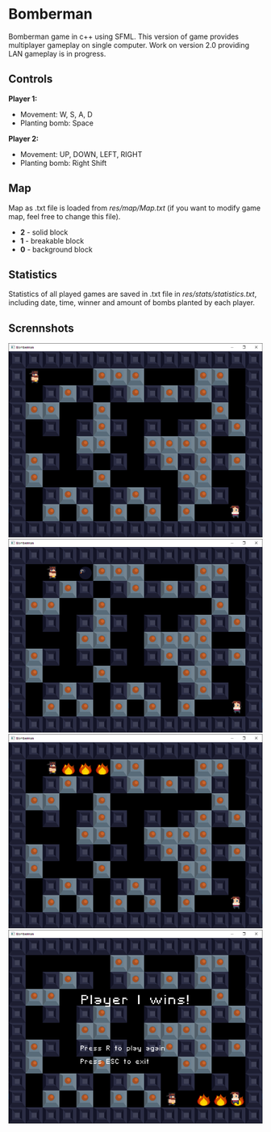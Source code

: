 # Bomberman
Bomberman game in c++ using SFML. This version of game provides multiplayer gameplay on single computer. Work on version 2.0 providing LAN gameplay is in progress.

## Controls
<b>Player 1:</b>
<ul>
  <li> Movement: W, S, A, D
  <li> Planting bomb: Space
</ul>

<b>Player 2:</b>
<ul>
  <li> Movement: UP, DOWN, LEFT, RIGHT
  <li> Planting bomb: Right Shift
</ul>

## Map
Map as .txt file is loaded from <i>res/map/Map.txt</i> (if you want to modify game map, feel free to change this file).
<ul>
  <li> <b>2</b> - solid block
  <li> <b>1</b> - breakable block
  <li> <b>0</b> - background block
</ul>

## Statistics
Statistics of all played games are saved in .txt file in <i>res/stats/statistics.txt</i>, including date, time, winner and amount of bombs planted by each player.

## Scrennshots
<img src="Screenshots/start.png">
<img src="Screenshots/bomb.png">
<img src="Screenshots/explosion.png">
<img src="Screenshots/win.png">

